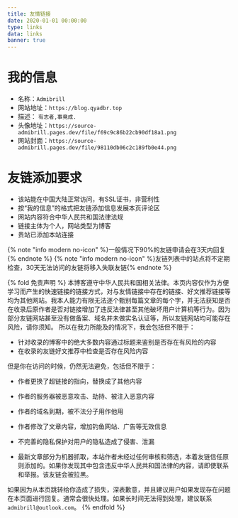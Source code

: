 ```yaml
---
title: 友情链接
date: 2020-01-01 00:00:00
type: links
data: links
banner: true
---
```

# 我的信息
- 名称：`Admibrill`
- 网站地址：`https://blog.qyadbr.top`
- 描述： `有志者,事竟成.`
- 头像地址：`https://source-admibrill.pages.dev/file/f69c9c86b22cb90df18a1.png`
- 网站封面：`https://source-admibrill.pages.dev/file/98110db06c2c189fb0e44.png`

# 友链添加要求
- 该站能在中国大陆正常访问，有SSL证书，非营利性
- 按“我的信息”的格式把友链添加信息发展本页评论区
- 网站内容符合中华人民共和国法律法规
- 链接主体为个人，网站类型为博客
- 贵站已添加本站连接

{% note "info modern no-icon" %}一般情况下90%的友链申请会在3天内回复 {% endnote %}
{% note "info modern no-icon" %}友链列表中的站点将不定期检查，30天无法访问的友链将移入失联友链{% endnote %}


{% fold 免责声明 %}
本博客遵守中华人民共和国相关法律。本页内容仅作为方便学习而产生的快速链接的链接方式，对与友情链接中存在的链接、好文推荐链接等均为其他网站。我本人能力有限无法逐个甄别每篇文章的每个字，并无法获知是否在收录后原作者是否对链接增加了违反法律甚至其他破坏用户计算机等行为。因为部分友链网站甚至没有做备案、域名并未做实名认证等，所以友链网站均可能存在风险，请你须知。
所以在我力所能及的情况下，我会包括但不限于：

- 针对收录的博客中的绝大多数内容通过标题来鉴别是否存在有风险的内容
- 在收录的友链好文推荐中检查是否存在风险内容

但是你在访问的时候，仍然无法避免，包括但不限于：

- 作者更换了超链接的指向，替换成了其他内容

- 作者的服务器被恶意攻击、劫持、被注入恶意内容
- 作者的域名到期，被不法分子用作他用
- 作者修改了文章内容，增加钓鱼网站、广告等无效信息
- 不完善的隐私保护对用户的隐私造成了侵害、泄漏
- 最新文章部分为机器抓取，本站作者未经过任何审核和筛选，本着友链信任原则添加的。如果你发现其中包含违反中华人民共和国法律的内容，请即使联系和举报。该友链会被拉黑。

如果因为从本页跳转给你造成了损失，深表歉意，并且建议用户如果发现存在问题在本页面进行回复。通常会很快处理。如果长时间无法得到处理，建议联系`admibrill@outlook.com`。
{% endfold %}